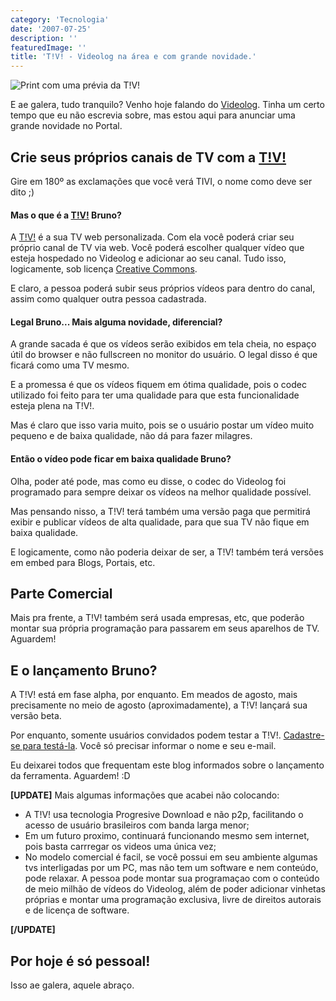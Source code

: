 ```yaml
---
category: 'Tecnologia'
date: '2007-07-25'
description: ''
featuredImage: ''
title: 'T!V! - Videolog na área e com grande novidade.'
---
```


![Print com uma prévia da T!V!](/assets/images/posts/tivi01.jpg)

E ae galera, tudo tranquilo? Venho hoje falando do [Videolog](http://videolog.uol.com.br). Tinha um certo tempo que eu não escrevia sobre, mas estou aqui para anunciar uma grande novidade no Portal.

## Crie seus próprios canais de TV com a [T!V!](http://videolog.uol.com.br/tivi/)

Gire em 180º as exclamações que você verá TIVI, o nome como deve ser dito ;)

#### Mas o que é a [T!V!](http://videolog.uol.com.br/tivi/) Bruno?

A [T!V!](http://videolog.uol.com.br/tivi/) é a sua TV web personalizada. Com ela você poderá criar seu próprio canal de TV via web. Você poderá escolher qualquer vídeo que esteja hospedado no Videolog e adicionar ao seu canal. Tudo isso, logicamente, sob licença [Creative Commons](http://www.creativecommons.org.br/).

E claro, a pessoa poderá subir seus próprios vídeos para dentro do canal, assim como qualquer outra pessoa cadastrada.

#### Legal Bruno... Mais alguma novidade, diferencial?

A grande sacada é que os vídeos serão exibidos em tela cheia, no espaço útil do browser e não fullscreen no monitor do usuário. O legal disso é que ficará como uma TV mesmo.

E a promessa é que os vídeos fiquem em ótima qualidade, pois o codec utilizado foi feito para ter uma qualidade para que esta funcionalidade esteja plena na T!V!.

Mas é claro que isso varia muito, pois se o usuário postar um vídeo muito pequeno e de baixa qualidade, não dá para fazer milagres.

#### Então o vídeo pode ficar em baixa qualidade Bruno?

Olha, poder até pode, mas como eu disse, o codec do Videolog foi programado para sempre deixar os vídeos na melhor qualidade possível.

Mas pensando nisso, a T!V! terá também uma versão paga que permitirá exibir e publicar vídeos de alta qualidade, para que sua TV não fique em baixa qualidade.

E logicamente, como não poderia deixar de ser, a T!V! também terá versões em embed para Blogs, Portais, etc.

## Parte Comercial

Mais pra frente, a T!V! também será usada empresas, etc, que poderão montar sua própria programação para passarem em seus aparelhos de TV. Aguardem!

## E o lançamento Bruno?

A T!V! está em fase alpha, por enquanto. Em meados de agosto, mais precisamente no meio de agosto (aproximadamente), a T!V! lançará sua versão beta.

Por enquanto, somente usuários convidados podem testar a T!V!. [Cadastre-se para testá-la](http://videolog.uol.com.br/tivi/). Você só precisar informar o nome e seu e-mail.

Eu deixarei todos que frequentam este blog informados sobre o lançamento da ferramenta. Aguardem! :D

**\[UPDATE\]** Mais algumas informações que acabei não colocando:

- A T!V! usa tecnologia Progresive Download e não p2p, facilitando o acesso de usuário brasileiros com banda larga menor;
- Em um futuro proximo, continuará funcionando mesmo sem internet, pois basta carrregar os videos uma única vez;
- No modelo comercial é facil, se você possui em seu ambiente algumas tvs interligadas por um PC, mas não tem um software e nem conteúdo, pode relaxar. A pessoa pode montar sua programaçao com o conteúdo de meio milhão de vídeos do Videolog, além de poder adicionar vinhetas próprias e montar uma programação exclusiva, livre de direitos autorais e de licença de software.

**\[/UPDATE\]**

## Por hoje é só pessoal!

Isso ae galera, aquele abraço.
